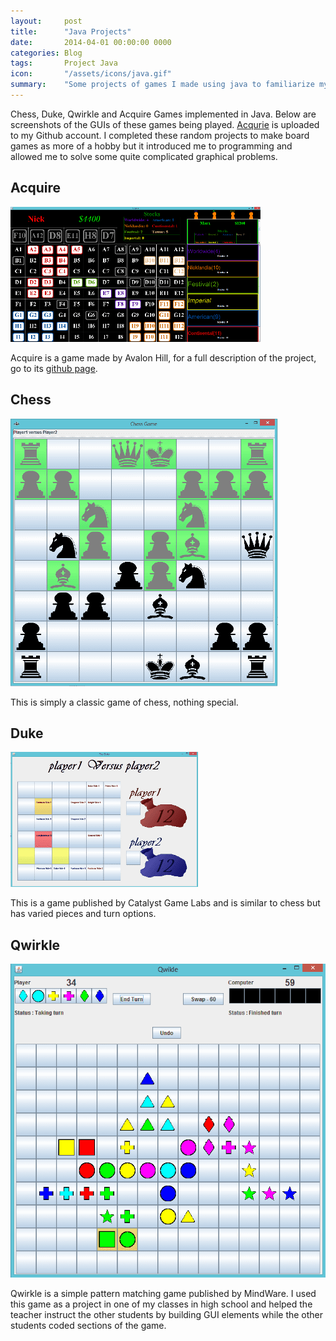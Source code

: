 ```yaml
---
layout:     post
title:      "Java Projects"
date:       2014-04-01 00:00:00 0000
categories: Blog
tags:       Project Java
icon:       "/assets/icons/java.gif"
summary: 	"Some projects of games I made using java to familiarize myself with the Java programming language."
---
```


Chess, Duke, Qwirkle and Acquire Games implemented in Java. Below are screenshots of the GUIs of these games being played. [Acqurie](https://github.com/nicholas-maltbie/Acquire) is uploaded to my Github account. I completed these random projects to make board games as more of a hobby but it introduced me to programming and allowed me to solve some quite complicated graphical problems.

## Acquire

![Acquire Game](/assets/projects/java-projects/java-1.png)

Acquire is a game made by Avalon Hill, for a full description of the project, go to its [github page](https://github.com/nicholas-maltbie/Acquire).


## Chess

![Chess Game](/assets/projects/java-projects/java-2.png)

This is simply a classic game of chess, nothing special.


## Duke

![Duke Game](/assets/projects/java-projects/java-3.png)

This is a game published by Catalyst Game Labs and is similar to chess but has varied pieces and turn options.


## Qwirkle

![Quirkle Game](/assets/projects/java-projects/java-4.png)

Qwirkle is a simple pattern matching game published by MindWare. I used this game as a project in one of my classes in high school and helped the teacher instruct the other students by building GUI elements while the other students coded sections of the game.


